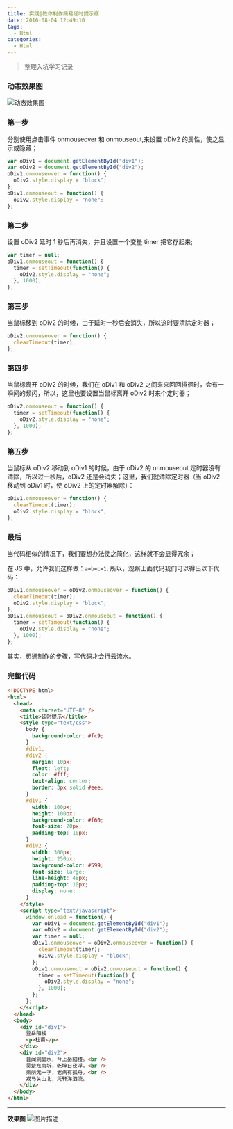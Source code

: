 ```yaml
---
title: 实践|教你制作简易延时提示框
date: 2016-08-04 12:49:10
tags:
  - Html
categories:
  - Html
---
```


> 整理入坑学习记录

<!--more-->

### 动态效果图

![动态效果图](http://img1.sycdn.imooc.com/57a430ad00013c0702580240.gif)

### 第一步

分别使用点击事件 onmouseover 和 onmouseout,来设置 oDiv2 的属性，使之显示或隐藏；

```js
var oDiv1 = document.getElementById("div1");
var oDiv2 = document.getElementById("div2");
oDiv1.onmouseover = function() {
  oDiv2.style.display = "block";
};
oDiv1.onmouseout = function() {
  oDiv2.style.display = "none";
};
```

### 第二步

设置 oDiv2 延时 1 秒后再消失，并且设置一个变量 timer 把它存起来;

```js
var timer = null;
oDiv1.onmouseout = function() {
  timer = setTimeout(function() {
    oDiv2.style.display = "none";
  }, 1000);
};
```

### 第三步

当鼠标移到 oDiv2 的时候，由于延时一秒后会消失，所以这时要清除定时器；

```js
oDiv2.onmouseover = function() {
  clearTimeout(timer);
};
```

### 第四步

当鼠标离开 oDiv2 的时候，我们在 oDiv1 和 oDiv2 之间来来回回徘徊时，会有一瞬间的频闪，所以，这里也要设置当鼠标离开 oDiv2 时来个定时器；

```js
oDiv2.onmouseout = function() {
  timer = setTimeout(function() {
    oDiv2.style.display = "none";
  }, 1000);
};
```

### 第五步

当鼠标从 oDiv2 移动到 oDiv1 的时候，由于 oDiv2 的 onmouseout 定时器没有清除，所以过一秒后，oDiv2 还是会消失；这里，我们就清除定时器（当 oDiv2 移动到 oDiv1 时，使 oDiv2 上的定时器解除）：

```js
oDiv1.onmouseover = function() {
  clearTimeout(timer);
  oDiv2.style.display = "block";
};
```

### 最后

当代码相似的情况下，我们要想办法使之简化，这样就不会显得冗余；

在 JS 中，允许我们这样做：`a=b=c=1`;
所以，观察上面代码我们可以得出以下代码：

```js
oDiv1.onmouseover = oDiv2.onmouseover = function() {
  clearTimeout(timer);
  oDiv2.style.display = "block";
};
oDiv1.onmouseout = oDiv2.onmouseout = function() {
  timer = setTimeout(function() {
    oDiv2.style.display = "none";
  }, 1000);
};
```

其实，想通制作的步骤，写代码才会行云流水。

### 完整代码

```html
<!DOCTYPE html>
<html>
  <head>
    <meta charset="UTF-8" />
    <title>延时提示</title>
    <style type="text/css">
      body {
        background-color: #fc9;
      }
      #div1,
      #div2 {
        margin: 10px;
        float: left;
        color: #fff;
        text-align: center;
        border: 3px solid #eee;
      }
      #div1 {
        width: 100px;
        height: 100px;
        background-color: #f60;
        font-size: 20px;
        padding-top: 10px;
      }
      #div2 {
        width: 300px;
        height: 250px;
        background-color: #599;
        font-size: large;
        line-height: 48px;
        padding-top: 10px;
        display: none;
      }
    </style>
    <script type="text/javascript">
      window.onload = function() {
        var oDiv1 = document.getElementById("div1");
        var oDiv2 = document.getElementById("div2");
        var timer = null;
        oDiv1.onmouseover = oDiv2.onmouseover = function() {
          clearTimeout(timer);
          oDiv2.style.display = "block";
        };
        oDiv1.onmouseout = oDiv2.onmouseout = function() {
          timer = setTimeout(function() {
            oDiv2.style.display = "none";
          }, 1000);
        };
      };
    </script>
  </head>
  <body>
    <div id="div1">
      登岳阳楼
      <p>杜甫</p>
    </div>
    <div id="div2">
      昔闻洞庭水，今上岳阳楼。<br />
      吴楚东南坼，乾坤日夜浮。<br />
      亲朋无一字，老病有孤舟。<br />
      戎马关山北，凭轩涕泗流。
    </div>
  </body>
</html>
```

---

**效果图**
![图片描述](http://img1.sycdn.imooc.com/57a2c92b0001665b05840395.jpg)
